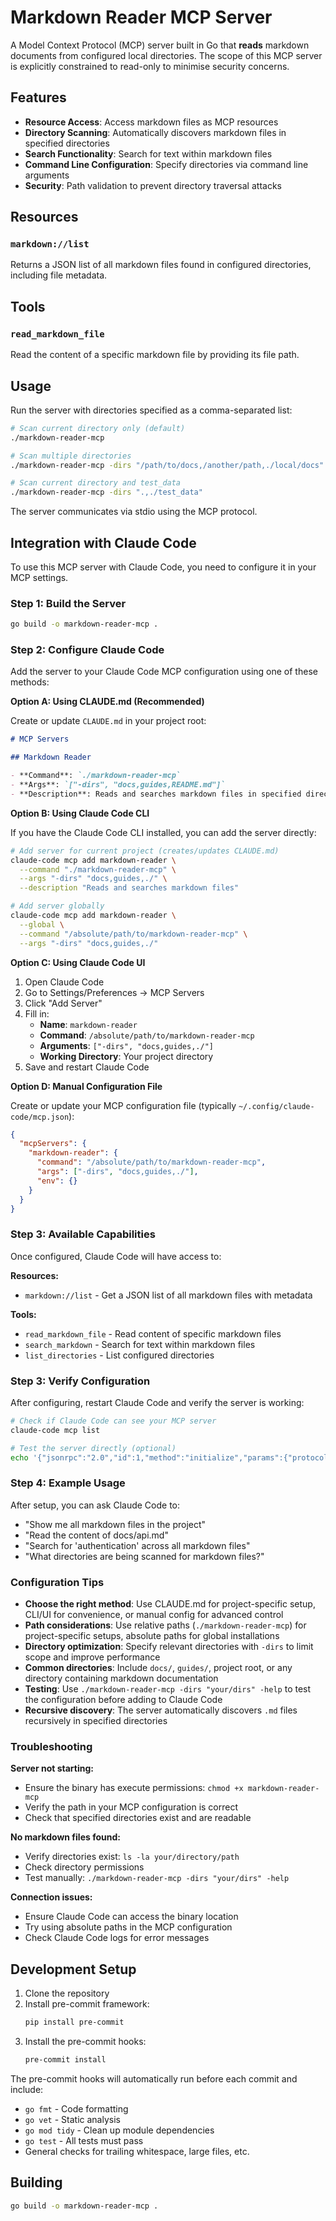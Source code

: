 # Markdown Reader MCP Server

A Model Context Protocol (MCP) server built in Go that **reads** markdown
documents from configured local directories. The scope of this MCP server is
explicitly constrained to read-only to minimise security concerns.

## Features

- **Resource Access**: Access markdown files as MCP resources
- **Directory Scanning**: Automatically discovers markdown files in specified directories
- **Search Functionality**: Search for text within markdown files
- **Command Line Configuration**: Specify directories via command line arguments
- **Security**: Path validation to prevent directory traversal attacks

## Resources

### `markdown://list`

Returns a JSON list of all markdown files found in configured directories,
including file metadata.

## Tools

### `read_markdown_file`

Read the content of a specific markdown file by providing its file path.

## Usage

Run the server with directories specified as a comma-separated list:

```bash
# Scan current directory only (default)
./markdown-reader-mcp

# Scan multiple directories
./markdown-reader-mcp -dirs "/path/to/docs,/another/path,./local/docs"

# Scan current directory and test_data
./markdown-reader-mcp -dirs ".,./test_data"
```

The server communicates via stdio using the MCP protocol.

## Integration with Claude Code

To use this MCP server with Claude Code, you need to configure it in your MCP settings.

### Step 1: Build the Server

```bash
go build -o markdown-reader-mcp .
```

### Step 2: Configure Claude Code

Add the server to your Claude Code MCP configuration using one of these methods:

**Option A: Using CLAUDE.md (Recommended)**

Create or update `CLAUDE.md` in your project root:

```markdown
# MCP Servers

## Markdown Reader

- **Command**: `./markdown-reader-mcp`
- **Args**: `["-dirs", "docs,guides,README.md"]`
- **Description**: Reads and searches markdown files in specified directories
```

**Option B: Using Claude Code CLI**

If you have the Claude Code CLI installed, you can add the server directly:

```bash
# Add server for current project (creates/updates CLAUDE.md)
claude-code mcp add markdown-reader \
  --command "./markdown-reader-mcp" \
  --args "-dirs" "docs,guides,./" \
  --description "Reads and searches markdown files"

# Add server globally
claude-code mcp add markdown-reader \
  --global \
  --command "/absolute/path/to/markdown-reader-mcp" \
  --args "-dirs" "docs,guides,./"
```

**Option C: Using Claude Code UI**

1. Open Claude Code
2. Go to Settings/Preferences → MCP Servers
3. Click "Add Server"
4. Fill in:
   - **Name**: `markdown-reader`
   - **Command**: `/absolute/path/to/markdown-reader-mcp`
   - **Arguments**: `["-dirs", "docs,guides,./"]`
   - **Working Directory**: Your project directory
5. Save and restart Claude Code

**Option D: Manual Configuration File**

Create or update your MCP configuration file (typically `~/.config/claude-code/mcp.json`):

```json
{
  "mcpServers": {
    "markdown-reader": {
      "command": "/absolute/path/to/markdown-reader-mcp",
      "args": ["-dirs", "docs,guides,./"],
      "env": {}
    }
  }
}
```

### Step 3: Available Capabilities

Once configured, Claude Code will have access to:

**Resources:**

- `markdown://list` - Get a JSON list of all markdown files with metadata

**Tools:**

- `read_markdown_file` - Read content of specific markdown files
- `search_markdown` - Search for text within markdown files
- `list_directories` - List configured directories

### Step 3: Verify Configuration

After configuring, restart Claude Code and verify the server is working:

```bash
# Check if Claude Code can see your MCP server
claude-code mcp list

# Test the server directly (optional)
echo '{"jsonrpc":"2.0","id":1,"method":"initialize","params":{"protocolVersion":"2024-11-05","capabilities":{},"clientInfo":{"name":"test","version":"1.0.0"}}}' | ./markdown-reader-mcp -dirs "docs,guides"
```

### Step 4: Example Usage

After setup, you can ask Claude Code to:

- "Show me all markdown files in the project"
- "Read the content of docs/api.md"
- "Search for 'authentication' across all markdown files"
- "What directories are being scanned for markdown files?"

### Configuration Tips

- **Choose the right method**: Use CLAUDE.md for project-specific setup, CLI/UI for convenience, or manual config for advanced control
- **Path considerations**: Use relative paths (`./markdown-reader-mcp`) for project-specific setups, absolute paths for global installations
- **Directory optimization**: Specify relevant directories with `-dirs` to limit scope and improve performance
- **Common directories**: Include `docs/`, `guides/`, project root, or any directory containing markdown documentation
- **Testing**: Use `./markdown-reader-mcp -dirs "your/dirs" -help` to test the configuration before adding to Claude Code
- **Recursive discovery**: The server automatically discovers `.md` files recursively in specified directories

### Troubleshooting

**Server not starting:**

- Ensure the binary has execute permissions: `chmod +x markdown-reader-mcp`
- Verify the path in your MCP configuration is correct
- Check that specified directories exist and are readable

**No markdown files found:**

- Verify directories exist: `ls -la your/directory/path`
- Check directory permissions
- Test manually: `./markdown-reader-mcp -dirs "your/dirs" -help`

**Connection issues:**

- Ensure Claude Code can access the binary location
- Try using absolute paths in the MCP configuration
- Check Claude Code logs for error messages

## Development Setup

1. Clone the repository
2. Install pre-commit framework:
   ```bash
   pip install pre-commit
   ```
3. Install the pre-commit hooks:
   ```bash
   pre-commit install
   ```

The pre-commit hooks will automatically run before each commit and include:

- `go fmt` - Code formatting
- `go vet` - Static analysis
- `go mod tidy` - Clean up module dependencies
- `go test` - All tests must pass
- General checks for trailing whitespace, large files, etc.

## Building

```bash
go build -o markdown-reader-mcp .
```
